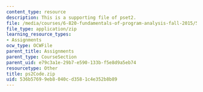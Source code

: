 ```yaml
---
content_type: resource
description: This is a supporting file of pset2.
file: /media/courses/6-820-fundamentals-of-program-analysis-fall-2015/536b57699eb8040cd3581c4e352b8b89_ps2Code.zip
file_type: application/zip
learning_resource_types:
- Assignments
ocw_type: OCWFile
parent_title: Assignments
parent_type: CourseSection
parent_uid: e79c3a1e-29b7-e590-133b-f5e8d9a5eb74
resourcetype: Other
title: ps2Code.zip
uid: 536b5769-9eb8-040c-d358-1c4e352b8b89
---
```

